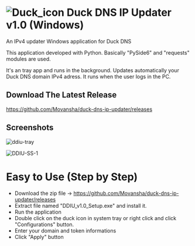 # ![Duck_icon](https://github.com/user-attachments/assets/c7a2ab4a-8b32-4b1c-98ac-9e20f736e4e1) Duck DNS IP Updater v1.0 (Windows)

An IPv4 updater Windows application for Duck DNS

This application developed with Python.
Basically "PySide6" and "requests" modules are used.

It's an tray app and runs in the background. Updates automatically your Duck DNS domain IPv4 adress.
It runs when the user logs in the PC.


## Download The Latest Release
https://github.com/Movansha/duck-dns-ip-updater/releases


## Screenshots
![ddiu-tray](https://github.com/user-attachments/assets/e96b2a8c-bbf8-41d3-8c1b-90c32e58d0be)

![DDIU-SS-1](https://github.com/user-attachments/assets/e75a0642-4727-4cc1-93ac-cf4d34a8a2b3)


# Easy to Use (Step by Step)
- Download the zip file -> https://github.com/Movansha/duck-dns-ip-updater/releases
- Extract file named "DDIU_v1.0_Setup.exe" and install it.
- Run the application
- Double click on the duck icon in system tray or right click and click "Configurations" button.
- Enter your domain and token informations
- Click "Apply" button
